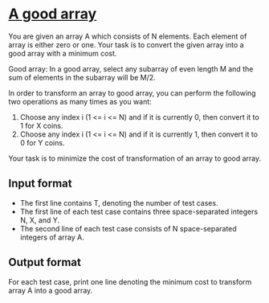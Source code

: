 # [A good array][link]

You are given an array A which consists of N elements. Each element of array is either zero or one. Your task is to convert the given array into a good array with a minimum cost.

Good array: In a good array, select any subarray of even length M and the sum of elements in the subarray will be M/2.

In order to transform an array to good array, you can perform the following two operations as many times as you want:

1. Choose any index i (1 <= i <= N) and if it is currently 0, then convert it to 1 for X coins.
2. Choose any index i (1 <= i <= N) and if it is currently 1, then convert it to 0 for Y coins.

Your task is to minimize the cost of transformation of an array to good array.

## Input format

- The first line contains T, denoting the number of test cases.
- The first line of each test case contains three space-separated integers N, X, and Y.
- The second line of each test case consists of N space-separated integers of array A.

## Output format

For each test case, print one line denoting the minimum cost to transform array A into a good array.

[link]: https://www.hackerearth.com/practice/algorithms/greedy/basics-of-greedy-algorithms/practice-problems/algorithm/savage-array-94706055/
